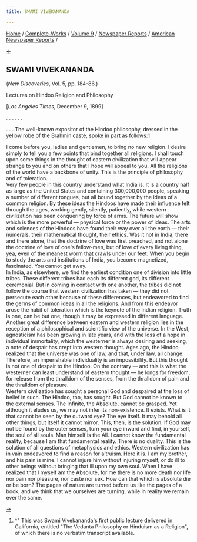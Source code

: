 ```yaml
---
title: SWAMI VIVEKANANDA

---
```

<div>

[Home](../../../../index.htm) /
[Complete-Works](../../../complete_works.htm) / [Volume
9](../../volume_9_contents.htm) / [Newspaper
Reports](../newspaper_reports_contents.htm) / [American Newspaper
Reports](american_newspaper_contents.htm) /

[←](48_boston_evening_transcript_mar_30_1896.htm)

## SWAMI VIVEKANANDA

(*New Discoveries*, Vol. 5, pp. 184-86.)

Lectures on Hindoo Religion and Philosophy

\[*Los Angeles Times*, December 9, 1899\]

. . . . . .

. . . The well-known expositor of the Hindoo philosophy, dressed in the
yellow robe of the Brahmin caste, spoke in part as follows:[1](#fn1)

  

I come before you, ladies and gentlemen, to bring no new religion. I
desire simply to tell you a few points that bind together all religions.
I shall touch upon some things in the thought of eastern civilization
that will appear strange to you and on others that I hope will appeal to
you. All the religions of the world have a backbone of unity. This is
the principle of philosophy and of toleration.  
Very few people in this country understand what India is. It is a
country half as large as the United States and containing 300,000,000
people, speaking a number of different tongues, but all bound together
by the ideas of a common religion. By these ideas the Hindoos have made
their influence felt through the ages, working gently, silently,
patiently, while western civilization has been conquering by force of
arms. The future will show which is the more powerful — physical force
or the power of ideas. The arts and sciences of the Hindoos have found
their way over all the earth — their numerals, their mathematical
thought, their ethics. Was it not in India, there and there alone, that
the doctrine of love was first preached, and not alone the doctrine of
love of one's fellow-men, but of love of every living thing, yea, even
of the meanest worm that crawls under our feet. When you begin to study
the arts and institutions of India, you become magnetized, fascinated.
You cannot get away.  
In India, as elsewhere, we find the earliest condition one of division
into little tribes. These different tribes had each its different god,
its different ceremonial. But in coming in contact with one another, the
tribes did not follow the course that western civilization has taken —
they did not persecute each other because of these differences, but
endeavored to find the germs of common ideas in all the religions. And
from this endeavor arose the habit of toleration which is the keynote of
the Indian religion. Truth is one, can be but one, though it may be
expressed in different language.  
Another great difference between eastern and western religion lies in
the reception of a philosophical and scientific view of the universe. In
the West, agnosticism has been growing in late years, and with the loss
of a hope in individual immortality, which the westerner is always
desiring and seeking, a note of despair has crept into western thought.
Ages ago, the Hindoo realized that the universe was one of law, and
that, under law, all change. Therefore, an imperishable individuality is
an impossibility. But this thought is not one of despair to the Hindoo.
On the contrary — and this is what the westerner can least understand of
eastern thought — he longs for freedom, for release from the thralldom
of the senses, from the thralldom of pain and the thralldom of
pleasure.  
Western civilization has sought a personal God and despaired at the loss
of belief in such. The Hindoo, too, has sought. But God cannot be known
to the external senses. The Infinite, the Absolute, cannot be grasped.
Yet although it eludes us, we may not infer its non-existence. It
exists. What is it that cannot be seen by the outward eye? The eye
itself. It may behold all other things, but itself it cannot mirror.
This, then, is the solution. If God may not be found by the outer
senses, turn your eye inward and find, in yourself, the soul of all
souls. Man himself is the All. I cannot know the fundamental reality,
because I am that fundamental reality. There is no duality. This is the
solution of all questions of metaphysics and ethics. Western
civilization has in vain endeavored to find a reason for altruism. Here
it is. I am my brother, and his pain is mine. I cannot injure him
without injuring myself, or do ill to other beings without bringing that
ill upon my own soul. When I have realized that I myself am the
Absolute, for me there is no more death nor life nor pain nor pleasure,
nor caste nor sex. How can that which is absolute die or be born? The
pages of nature are turned before us like the pages of a book, and we
think that we ourselves are turning, while in reality we remain ever the
same.

[→](50_la_times_dec_13_1899.htm)

</div>

1.  [^](#fn1_1)" This was Swami Vivekananda's first public lecture
    delivered in California, entitled "The Vedanta Philosophy or
    Hinduism as a Religion", of which there is no verbatim transcript
    available.
